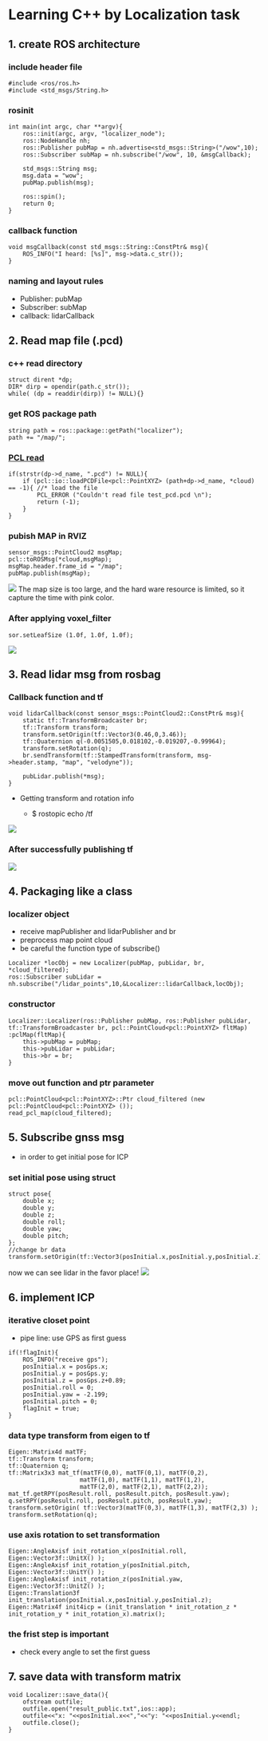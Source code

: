 # Learning C++ by Localization task
## 1. create ROS architecture
### include header file
```cpp=
#include <ros/ros.h>
#include <std_msgs/String.h>
```
### rosinit
```cpp=
int main(int argc, char **argv){
	ros::init(argc, argv, "localizer_node");
	ros::NodeHandle nh;
	ros::Publisher pubMap = nh.advertise<std_msgs::String>("/wow",10);
	ros::Subscriber subMap = nh.subscribe("/wow", 10, &msgCallback);
	
	std_msgs::String msg;
	msg.data = "wow";
	pubMap.publish(msg);

	ros::spin();
	return 0;
}
```
### callback function
```cpp=
void msgCallback(const std_msgs::String::ConstPtr& msg){
	ROS_INFO("I heard: [%s]", msg->data.c_str());
}
```
### naming and layout rules
* Publisher: pubMap
* Subscriber: subMap
* callback: lidarCallback

## 2. Read map file (.pcd)
### c++ read directory
```cpp=
struct dirent *dp;
DIR* dirp = opendir(path.c_str());
while( (dp = readdir(dirp)) != NULL){}
```
### get ROS package path
```cpp=
string path = ros::package::getPath("localizer");
path += "/map/";
```
### [PCL read](http://pointclouds.org/documentation/tutorials/reading_pcd.html#reading-pcd)
```cpp=
if(strstr(dp->d_name, ".pcd") != NULL){
    if (pcl::io::loadPCDFile<pcl::PointXYZ> (path+dp->d_name, *cloud) == -1){ //* load the file
    	PCL_ERROR ("Couldn't read file test_pcd.pcd \n");
    	return (-1);
    }
}
```
### pubish MAP in RVIZ
```cpp=
sensor_msgs::PointCloud2 msgMap;
pcl::toROSMsg(*cloud,msgMap);
msgMap.header.frame_id = "/map";
pubMap.publish(msgMap);
```
![](https://i.imgur.com/hW1UbIj.png)
The map size is too large, and the hard ware resource is limited, so it capture the time with pink color.

### After applying voxel_filter
```cpp=
sor.setLeafSize (1.0f, 1.0f, 1.0f);
```
![](https://i.imgur.com/2FSRa5B.png)

## 3. Read lidar msg from rosbag
### Callback function and tf
```cpp=
void lidarCallback(const sensor_msgs::PointCloud2::ConstPtr& msg){
    static tf::TransformBroadcaster br;
	tf::Transform transform;
	transform.setOrigin(tf::Vector3(0.46,0,3.46));
	tf::Quaternion q(-0.0051505,0.018102,-0.019207,-0.99964);
	transform.setRotation(q);
	br.sendTransform(tf::StampedTransform(transform, msg->header.stamp, "map", "velodyne"));

	pubLidar.publish(*msg);
}
```

* Getting transform and rotation info 

    * $ rostopic echo /tf

![](https://i.imgur.com/bFnB5sH.png)

### After successfully publishing tf 
![](https://i.imgur.com/8qKKPnF.png)


## 4. Packaging like a class
### localizer object
* receive mapPublisher and lidarPublisher and br
* preprocess map point cloud
* be careful the function type of subscribe()
```cpp=
Localizer *locObj = new Localizer(pubMap, pubLidar, br, *cloud_filtered);
ros::Subscriber subLidar = nh.subscribe("/lidar_points",10,&Localizer::lidarCallback,locObj);
```
### constructor
```cpp=
Localizer::Localizer(ros::Publisher pubMap, ros::Publisher pubLidar, tf::TransformBroadcaster br, pcl::PointCloud<pcl::PointXYZ> fltMap)
:pclMap(fltMap){
    this->pubMap = pubMap;
    this->pubLidar = pubLidar;
    this->br = br;
}
```
### move out function and ptr parameter
```cpp=
pcl::PointCloud<pcl::PointXYZ>::Ptr cloud_filtered (new pcl::PointCloud<pcl::PointXYZ> ());
read_pcl_map(cloud_filtered);
```
## 5. Subscribe gnss msg
* in order to get initial pose for ICP
### set initial pose using struct
```cpp=
struct pose{
    double x;
    double y;
    double z;
    double roll;
    double yaw;
    double pitch;
};
//change br data
transform.setOrigin(tf::Vector3(posInitial.x,posInitial.y,posInitial.z));
```
now we can see lidar in the favor place!
![](https://i.imgur.com/XJhdyOz.png)

## 6. implement ICP
### iterative closet point
* pipe line: use GPS as first guess
```cpp=
if(!flagInit){
    ROS_INFO("receive gps");
    posInitial.x = posGps.x;
    posInitial.y = posGps.y;
    posInitial.z = posGps.z+0.89;
    posInitial.roll = 0;
    posInitial.yaw = -2.199;
    posInitial.pitch = 0;
    flagInit = true;
}
```
### data type transform from eigen to tf
```cpp=
Eigen::Matrix4d matTF;
tf::Transform transform;
tf::Quaternion q;
tf::Matrix3x3 mat_tf(matTF(0,0), matTF(0,1), matTF(0,2),
					matTF(1,0), matTF(1,1), matTF(1,2),
					matTF(2,0), matTF(2,1), matTF(2,2));
mat_tf.getRPY(posResult.roll, posResult.pitch, posResult.yaw);
q.setRPY(posResult.roll, posResult.pitch, posResult.yaw);
transform.setOrigin( tf::Vector3(matTF(0,3), matTF(1,3), matTF(2,3) );
transform.setRotation(q);
```
### use axis rotation to set transformation
```cpp=
Eigen::AngleAxisf init_rotation_x(posInitial.roll, Eigen::Vector3f::UnitX() );
Eigen::AngleAxisf init_rotation_y(posInitial.pitch, Eigen::Vector3f::UnitY() );
Eigen::AngleAxisf init_rotation_z(posInitial.yaw, Eigen::Vector3f::UnitZ() );
Eigen::Translation3f init_translation(posInitial.x,posInitial.y,posInitial.z);
Eigen::Matrix4f init4icp = (init_translation * init_rotation_z * init_rotation_y * init_rotation_x).matrix();
```
### the frist step is important
* check every angle to set the first guess

## 7. save data with transform matrix
```cpp=
void Localizer::save_data(){
    ofstream outfile;
    outfile.open("result_public.txt",ios::app);
    outfile<<"x: "<<posInitial.x<<","<<"y: "<<posInitial.y<<endl;
    outfile.close();
}
```
